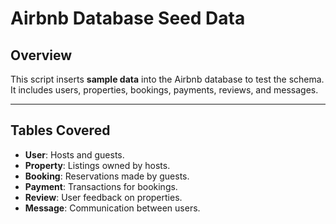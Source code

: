 # Airbnb Database Seed Data

## Overview
This script inserts **sample data** into the Airbnb database to test the schema. It includes users, properties, bookings, payments, reviews, and messages.

---

## **Tables Covered**
- **User**: Hosts and guests.
- **Property**: Listings owned by hosts.
- **Booking**: Reservations made by guests.
- **Payment**: Transactions for bookings.
- **Review**: User feedback on properties.
- **Message**: Communication between users.


